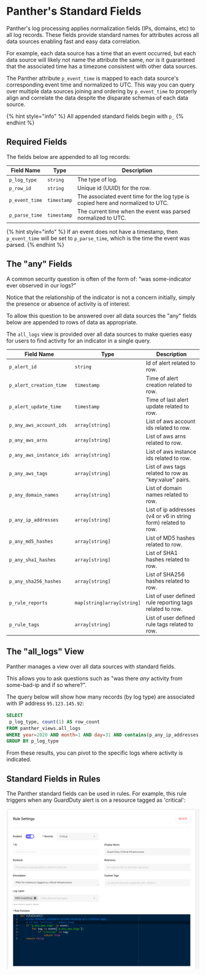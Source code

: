 # Panther's Standard Fields

Panther's log processing applies normalization fields (IPs, domains, etc) to all log records. These fields provide standard names for attributes across all data sources enabling fast and easy data correlation.

For example, each data source has a time that an event occurred, but each data source will likely not name the attribute the same, nor is it guaranteed that the associated time has a timezone consistent with other data sources.

The Panther attribute `p_event_time` is mapped to each data source's corresponding event time and normalized to UTC. This way you can query over multiple data sources joining and ordering by `p_event_time` to properly align and correlate the data despite the disparate schemas of each data source.

{% hint style="info" %}
All appended standard fields begin with `p_`
{% endhint %}

## Required Fields

The fields below are appended to all log records:

| Field Name   | Type      | Description                                                                      |
| ------------ | --------- | -------------------------------------------------------------------------------- |
| `p_log_type`   | `string`    | The type of log.                                                                 |
| `p_row_id`     | `string`    | Unique id (UUID) for the row.                                                    |
| `p_event_time` | `timestamp` | The associated event time for the log type is copied here and normalized to UTC. |
| `p_parse_time` | `timestamp` | The current time when the event was parsed normalized to UTC.                    |

{% hint style="info" %}
If an event does not have a timestamp, then `p_event_time` will be set to `p_parse_time`, which is the time the event was parsed.
{% endhint %}

## The "any" Fields

A common security question is often of the form of: “was some-indicator ever observed in our logs?”

Notice that the relationship of the indicator is not a concern initially, simply the presence or absence of activity is of interest.

To allow this question to be answered over all data sources the "any" fields below are appended to rows of data as appropriate.

The `all_logs` view is provided over all data sources to make queries easy for users to find activity for an indicator in a single query.

| Field Name               | Type             | Description                                                    |
| ------------------------ | ---------------- | -------------------------------------------------------------- |
| `p_alert_id`             | `string`         | Id of alert related to row.                                    |
| `p_alert_creation_time`  | `timestamp`      | Time of alert creation related to row.                         |
| `p_alert_update_time`    | `timestamp`      | Time of last alert update related to row.                      |
| `p_any_aws_account_ids`  | `array[string]`  | List of aws account ids related to row.                        |
| `p_any_aws_arns`         | `array[string]`  | List of aws arns related to row.                               |
| `p_any_aws_instance_ids` | `array[string]`  | List of aws instance ids related to row.                       |
| `p_any_aws_tags`         | `array[string]`  | List of aws tags related to row as "key:value" pairs.          |
| `p_any_domain_names`     | `array[string]`  | List of domain names related to row.                           |
| `p_any_ip_addresses`     | `array[string]`  | List of ip addresses (v4 or v6 in string form) related to row. |
| `p_any_md5_hashes`       | `array[string]`  | List of MD5 hashes related to row.                             |
| `p_any_sha1_hashes`      | `array[string]`  | List of SHA1 hashes related to row.                            |
| `p_any_sha256_hashes`    | `array[string]`  | List of SHA256 hashes related to row.                          |
| `p_rule_reports`         | `map[string]array[string]` | List of user defined rule reporting tags related to row.  |
| `p_rule_tags`            | `array[string]`  | List of user defined rule tags related to row.                 |


## The "all_logs" View

Panther manages a view over all data sources with standard fields.

This allows you to ask questions such as "was there _any_ activity from some-bad-ip and if so where?".

The query below will show how many records (by log type) are associated with IP address `95.123.145.92`:

```sql
SELECT
 p_log_type, count(1) AS row_count
FROM panther_views.all_logs
WHERE year=2020 AND month=1 AND day=31 AND contains(p_any_ip_addresses, '95.123.145.92')
GROUP BY p_log_type
```

From these results, you can pivot to the specific logs where activity is indicated.

## Standard Fields in Rules

The Panther standard fields can be used in rules. For example, this rule triggers when any
GuardDuty alert is on a resource tagged as 'critical':

![Example Panther Rule](../.gitbook/assets/PantherStandardFieldRule.png)
